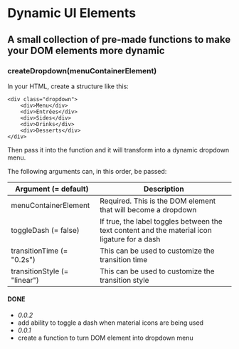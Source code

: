 # Dynamic UI Elements

## A small collection of pre-made functions to make your DOM elements more dynamic

### createDropdown(menuContainerElement)

In your HTML, create a structure like this:

```
<div class="dropdown">
    <div>Menu</div>
    <div>Entrées</div>
    <div>Sides</div>
    <div>Drinks</div>
    <div>Desserts</div>
</div>
```

Then pass it into the function and it will transform into a dynamic dropdown menu.

The following arguments can, in this order, be passed:

| Argument (= default)         | Description                                                                                   |
| ---------------------------- | --------------------------------------------------------------------------------------------- |
| menuContainerElement         | Required. This is the DOM element that will become a dropdown                                 |
| toggleDash (= false)         | If true, the label toggles between the text content and the material icon ligature for a dash |
| transitionTime (= "0.2s")    | This can be used to customize the transition time                                             |
| transitionStyle (= "linear") | This can be used to customize the transition style                                            |

#### DONE

-   _0.0.2_
-   add ability to toggle a dash when material icons are being used
-   _0.0.1_
-   create a function to turn DOM element into dropdown menu

